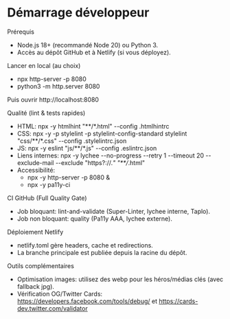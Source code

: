 # Démarrage développeur

Prérequis
- Node.js 18+ (recommandé Node 20) ou Python 3.
- Accès au dépôt GitHub et à Netlify (si vous déployez).

Lancer en local (au choix)
- npx http-server -p 8080
- python3 -m http.server 8080

Puis ouvrir http://localhost:8080

Qualité (lint & tests rapides)
- HTML: npx -y htmlhint "**/*.html" --config .htmlhintrc
- CSS: npx -y -p stylelint -p stylelint-config-standard stylelint "css/**/*.css" --config .stylelintrc.json
- JS: npx -y eslint "js/**/*.js" --config .eslintrc.json
- Liens internes: npx -y lychee --no-progress --retry 1 --timeout 20 --exclude-mail --exclude "https?://.*" "**/*.html"
- Accessibilité: 
  - npx -y http-server -p 8080 &
  - npx -y pa11y-ci

CI GitHub (Full Quality Gate)
- Job bloquant: lint-and-validate (Super-Linter, lychee interne, Taplo).
- Job non bloquant: quality (Pa11y AAA, lychee externe).

Déploiement Netlify
- netlify.toml gère headers, cache et redirections.
- La branche principale est publiée depuis la racine du dépôt.

Outils complémentaires
- Optimisation images: utilisez des webp pour les héros/médias clés (avec fallback jpg).
- Vérification OG/Twitter Cards: https://developers.facebook.com/tools/debug/ et https://cards-dev.twitter.com/validator